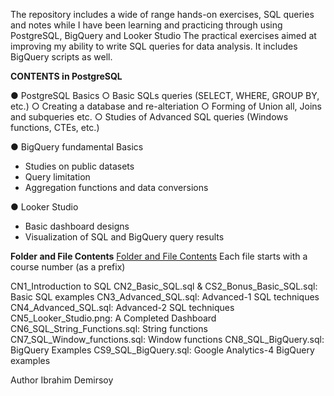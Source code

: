 The repository includes a wide of range hands-on exercises, SQL queries and notes while I have been learning and practicing through using PostgreSQL, BigQuery and Looker Studio
The practical exercises aimed at improving my ability to write SQL queries for data analysis. It includes BigQuery scripts as well.

**CONTENTS in PostgreSQL**

● PostgreSQL Basics 
 ○ Basic SQLs queries (SELECT, WHERE, GROUP BY, etc.)
 ○ Creating a database and re-alteriation
 ○ Forming of Union all, Joins and subqueries etc.
 ○ Studies of Advanced SQL queries (Windows functions, CTEs, etc.)

● BigQuery fundamental Basics
- Studies on public datasets 
- Query limitation
- Aggregation functions and data conversions

● Looker Studio
- Basic dashboard designs
- Visualization of SQL and BigQuery query results

**Folder and File Contents**
<u>Folder and File Contents</u>
Each file starts with a course number (as a prefix) 

CN1_Introduction to SQL
CN2_Basic_SQL.sql & CS2_Bonus_Basic_SQL.sql: Basic SQL examples
CN3_Advanced_SQL.sql: Advanced-1 SQL techniques
CN4_Advanced_SQL.sql: Advanced-2 SQL techniques
CN5_Looker_Studio.png: A Completed Dashboard
CN6_SQL_String_Functions.sql: String functions
CN7_SQL_Window_functions.sql: Window functions
CN8_SQL_BigQuery.sql: BigQuery Examples 
CS9_SQL_BigQuery.sql: Google Analytics-4 BigQuery examples


Author 
Ibrahim Demirsoy


